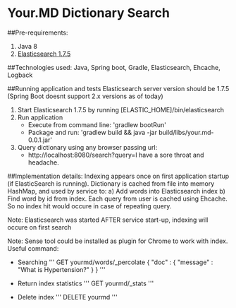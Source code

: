 # Your.MD Dictionary Search

##Pre-requirements:

1.	Java 8
2.  [Elasticsearch 1.7.5](https://www.elastic.co/downloads/past-releases/elasticsearch-1-7-5)

##Technologies used:
Java, Spring boot, Gradle, Elasticsearch, Ehcache, Logback

##Running application and tests
Elasticsearch server version should be 1.7.5 (Spring Boot doesnt support 2.x versions as of today)

1. Start Elasticsearch 1.7.5 by running [ELASTIC_HOME]/bin/elasticsearch
2. Run application
    - Execute from command line: 'gradlew bootRun'
    - Package and run: 'gradlew build && java -jar build/libs/your.md-0.0.1.jar'
3. Query dictionary using any browser passing url:
    - http://localhost:8080/search?query=I have a sore throat and headache.

##Implementation details:
Indexing appears once on first application startup (if ElasticSearch is running).
Dictionary is cached from file into memory HashMap, and used by service to: a) Add words into Elasticsearch index b) Find word by id from index.
Each query from user is cached using Ehcache. So no index hit would occure in case of repeating query.

Note: Elasticsearch was started AFTER service start-up, indexing will occure on first search

Note: Sense tool could be installed as plugin for Chrome to work with index. Useful command:
- Searching
'''
GET yourmd/words/_percolate
{
    "doc" : {
        "message" : "What is Hypertension?"
    }
}
'''

- Return index statistics
''' 
GET yourmd/_stats
'''

- Delete index
'''
DELETE yourmd
'''
